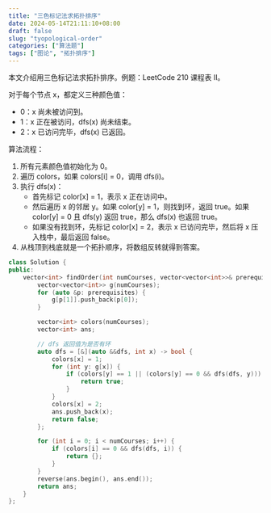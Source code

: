 ```yaml
---
title: "三色标记法求拓扑排序"
date: 2024-05-14T21:11:10+08:00
draft: false
slug: "tyopological-order"
categories: ["算法题"]
tags: ["图论", "拓扑排序"]
---
```


本文介绍用三色标记法求拓扑排序。例题：LeetCode 210 课程表 II。

<!--more-->

对于每个节点 x，都定义三种颜色值：

- 0：x 尚未被访问到。
- 1：x 正在被访问，dfs(x) 尚未结束。
- 2：x 已访问完毕，dfs(x) 已返回。

算法流程：

1. 所有元素颜色值初始化为 0。
2. 遍历 colors，如果 colors[i] = 0，调用 dfs(i)。
3. 执行 dfs(x)：
   - 首先标记 color[x] = 1，表示 x 正在访问中。
   - 然后遍历 x 的邻居 y。如果 color[y] = 1，则找到环，返回 true。如果 color[y] = 0 且 dfs(y) 返回 true，那么 dfs(x) 也返回 true。
   - 如果没有找到环，先标记 color[x] = 2，表示 x 已访问完毕，然后将 x 压入栈中，最后返回 false。
4. 从栈顶到栈底就是一个拓扑顺序，将数组反转就得到答案。

```cpp
class Solution {
public:
    vector<int> findOrder(int numCourses, vector<vector<int>>& prerequisites) {
        vector<vector<int>> g(numCourses);
        for (auto &p: prerequisites) {
            g[p[1]].push_back(p[0]);
        }

        vector<int> colors(numCourses);
        vector<int> ans;

        // dfs 返回值为是否有环
        auto dfs = [&](auto &&dfs, int x) -> bool {
            colors[x] = 1;
            for (int y: g[x]) {
                if (colors[y] == 1 || (colors[y] == 0 && dfs(dfs, y))) {
                    return true;
                }
            }
            colors[x] = 2;
            ans.push_back(x);
            return false;
        };

        for (int i = 0; i < numCourses; i++) {
            if (colors[i] == 0 && dfs(dfs, i)) {
                return {};
            }
        }
        reverse(ans.begin(), ans.end());
        return ans;
    }
};
```
